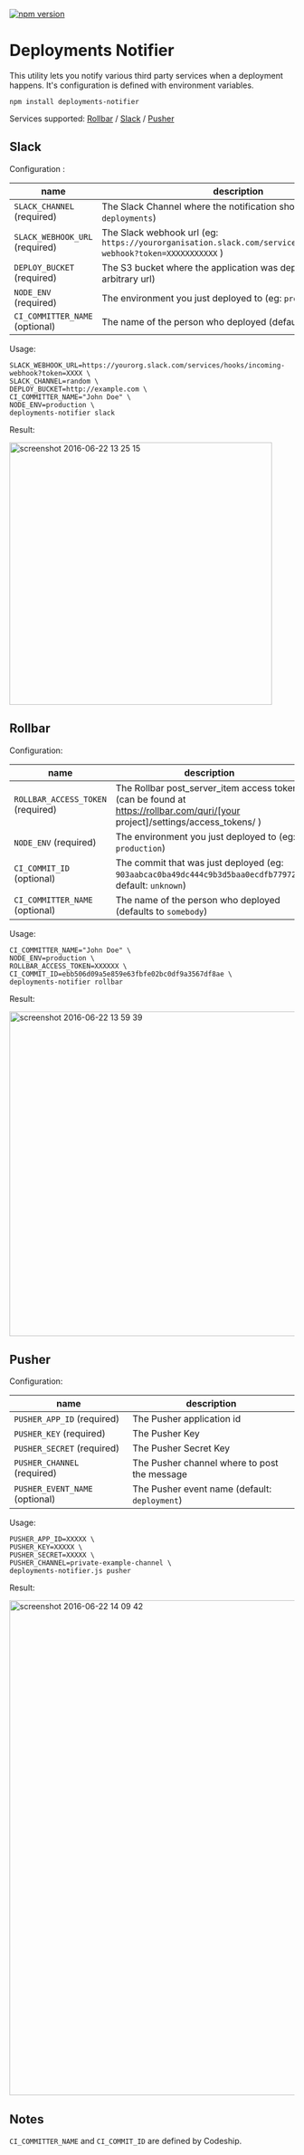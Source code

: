 [![npm version](https://badge.fury.io/js/deployments-notifier.svg)](https://badge.fury.io/js/deployments-notifier)

# Deployments Notifier

This utility lets you notify various third party services when a deployment happens. It's configuration is defined with environment variables.

```
npm install deployments-notifier
```

Services supported: [Rollbar](http://rollbar.com) / [Slack](https://slack.com/) / [Pusher](http://pusher.com)

## Slack

Configuration :

| name                         | description                                                                                                         |
|------------------------------|---------------------------------------------------------------------------------------------------------------------|
| `SLACK_CHANNEL` (required)     | The Slack Channel where the notification should be posted (eg: `deployments`)                                       |
| `SLACK_WEBHOOK_URL` (required) | The Slack webhook url (eg: `https://yourorganisation.slack.com/services/hooks/incoming-webhook?token=XXXXXXXXXXX` ) |
| `DEPLOY_BUCKET` (required)     | The S3 bucket where the application was deployed (can be an arbitrary url)                                          |
| `NODE_ENV` (required)          | The environment you just deployed to (eg: `production`)                                                             |
| `CI_COMMITTER_NAME` (optional)  | The name of the person who deployed (defaults to `somebody`)                                                       |

Usage:
```shell
SLACK_WEBHOOK_URL=https://yourorg.slack.com/services/hooks/incoming-webhook?token=XXXX \
SLACK_CHANNEL=random \
DEPLOY_BUCKET=http://example.com \
CI_COMMITTER_NAME="John Doe" \
NODE_ENV=production \
deployments-notifier slack
```
Result:

<img width="464" alt="screenshot 2016-06-22 13 25 15" src="https://cloud.githubusercontent.com/assets/1869/16283837/5cc2d760-3883-11e6-92b7-1bacd1d04789.png">

## Rollbar

Configuration:

| name                            | description                                                                                                                  |
|---------------------------------|------------------------------------------------------------------------------------------------------------------------------|
| `ROLLBAR_ACCESS_TOKEN` (required) | The Rollbar post_server_item access token (can be found at https://rollbar.com/quri/[your project]/settings/access_tokens/ ) |
| `NODE_ENV` (required)             | The environment you just deployed to (eg: `production`)                                                                      |
| `CI_COMMIT_ID` (optional)         | The commit that was just deployed (eg: `903aabcac0ba49dc444c9b3d5baa0ecdfb77972f`, default: `unknown`)                       |
| `CI_COMMITTER_NAME` (optional)     | The name of the person who deployed (defaults to `somebody`)                                                                 |

Usage:
```shell
CI_COMMITTER_NAME="John Doe" \
NODE_ENV=production \
ROLLBAR_ACCESS_TOKEN=XXXXXX \
CI_COMMIT_ID=ebb506d09a5e859e63fbfe02bc0df9a3567df8ae \
deployments-notifier rollbar
```
Result:

<img width="574" alt="screenshot 2016-06-22 13 59 39" src="https://cloud.githubusercontent.com/assets/1869/16283836/5cc198c8-3883-11e6-8a45-e7a15f8246b3.png">

## Pusher

Configuration:

| name                         | description                                   |
|------------------------------|-----------------------------------------------|
| `PUSHER_APP_ID` (required)     | The Pusher application id                     |
| `PUSHER_KEY` (required)        | The Pusher Key                                |
| `PUSHER_SECRET` (required)     | The Pusher Secret Key                         |
| `PUSHER_CHANNEL` (required)    | The Pusher channel where to post the message  |
| `PUSHER_EVENT_NAME` (optional) | The Pusher event name (default: `deployment`) |


Usage:
```shell
PUSHER_APP_ID=XXXXX \
PUSHER_KEY=XXXXX \
PUSHER_SECRET=XXXXX \
PUSHER_CHANNEL=private-example-channel \
deployments-notifier.js pusher
```
Result:

<img width="875" alt="screenshot 2016-06-22 14 09 42" src="https://cloud.githubusercontent.com/assets/1869/16283835/5cab3254-3883-11e6-8d4c-854a55e2ce1b.png">


## Notes
`CI_COMMITTER_NAME` and `CI_COMMIT_ID` are defined by Codeship.

